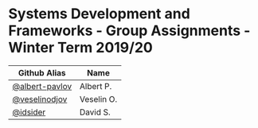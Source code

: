 # Systems Development and Frameworks - Group Assignments - Winter Term 2019/20

| Github Alias                                         | Name         |
| ---------------------------------------------------- | ------------ |
| [@albert-pavlov](https://github.com/albert-pavlov)   | Albert P.    |
| [@veselinodjov](https://github.com/veselinodjov)     | Veselin O.   |
| [@idsider](https://github.com/idsider)               | David S.     |

